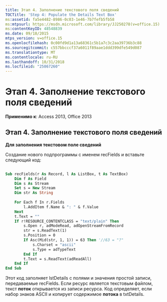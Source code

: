 ```yaml
---
title: Этап 4. Заполнение текстового поля сведений
TOCTitle: 'Step 4: Populate the Details Text Box'
ms:assetid: fa5e4482-8986-0c03-1e46-7b7fefb5fb58
ms:mtpsurl: https://msdn.microsoft.com/library/JJ250278(v=office.15)
ms:contentKeyID: 48548839
ms.date: 09/18/2015
mtps_version: v=office.15
ms.openlocfilehash: 0c00fd9d1a13a68361c5b1a7c3c2aa39736b3c88
ms.sourcegitcommit: c557bbcccf37a6011f89aae1ddd399dfe549d087
ms.translationtype: MT
ms.contentlocale: ru-RU
ms.lasthandoff: 10/31/2018
ms.locfileid: "25867260"
---
```

# <a name="step-4-populate-the-details-text-box"></a>Этап 4. Заполнение текстового поля сведений


**Применимо к**: Access 2013, Office 2013

## <a name="step-4-populate-the-details-text-box"></a>Этап 4. Заполнение текстового поля сведений

**Для заполнения текстовом поле сведений**

Создание нового подпрограммы с именем recFields и вставьте следующий код:

```vb 
 
Sub recFields(r As Record, l As ListBox, t As TextBox) 
    Dim f As Field 
    Dim s As Stream 
    Set s = New Stream 
    Dim str As String 
     
    For Each f In r.Fields 
        l.AddItem f.Name & ": " & f.Value 
    Next 
    t.Text = "" 
    If r!RESOURCE_CONTENTCLASS = "text/plain" Then 
        s.Open r, adModeRead, adOpenStreamFromRecord 
        str = s.ReadText(1) 
        s.Position = 0 
        If Asc(Mid(str, 1, 1)) = 63 Then '//63 = "?" 
            s.Charset = "ascii" 
            s.Type = adTypeText 
        End If 
        t.Text = s.ReadText(adReadAll) 
    End If 
End Sub 
```

Этот код заполняет lstDetails с полями и значения простой записи, передаваемые recFields. Если ресурс является текстовым файлом, текст **поток** открывается из записи ресурса. Код определяет, если набор знаков ASCII и копирует содержимое **потока** в txtDetails.

